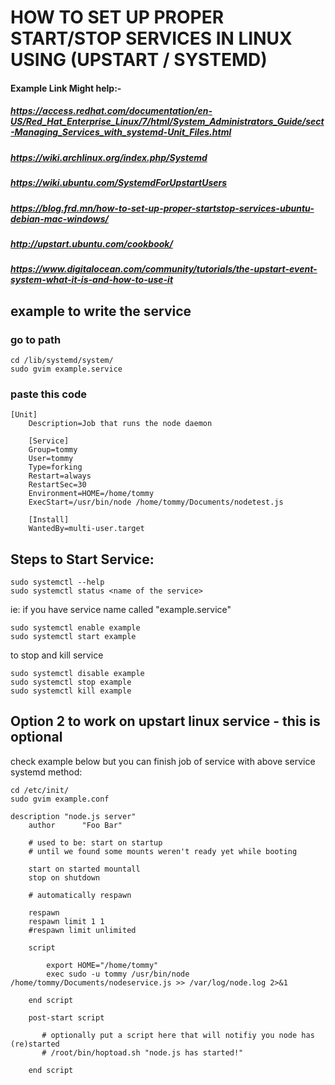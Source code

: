 # HOW TO SET UP PROPER START/STOP SERVICES IN LINUX USING (UPSTART / SYSTEMD)

#### Example Link Might help:-
##### https://access.redhat.com/documentation/en-US/Red_Hat_Enterprise_Linux/7/html/System_Administrators_Guide/sect-Managing_Services_with_systemd-Unit_Files.html
##### https://wiki.archlinux.org/index.php/Systemd
##### https://wiki.ubuntu.com/SystemdForUpstartUsers
##### https://blog.frd.mn/how-to-set-up-proper-startstop-services-ubuntu-debian-mac-windows/
##### http://upstart.ubuntu.com/cookbook/
##### https://www.digitalocean.com/community/tutorials/the-upstart-event-system-what-it-is-and-how-to-use-it

## example to write the service

### go to path 

	cd /lib/systemd/system/
	sudo gvim example.service
	 
### paste this code
	
	[Unit]
        Description=Job that runs the node daemon
        
        [Service]
        Group=tommy
        User=tommy
        Type=forking
        Restart=always
        RestartSec=30
        Environment=HOME=/home/tommy
        ExecStart=/usr/bin/node /home/tommy/Documents/nodetest.js
        
        [Install]
        WantedBy=multi-user.target

## Steps to Start Service:
	sudo systemctl --help
	sudo systemctl status <name of the service> 

ie: if you have service name called "example.service"

	sudo systemctl enable example
	sudo systemctl start example

to stop and kill service

	sudo systemctl disable example
	sudo systemctl stop example
	sudo systemctl kill example

## Option 2 to work on upstart linux service - this is optional

check example below but you can finish job of service with above service systemd method:

	cd /etc/init/
	sudo gvim example.conf
	
	description "node.js server"
        author      "Foo Bar"
        
        # used to be: start on startup
        # until we found some mounts weren't ready yet while booting
        
        start on started mountall
        stop on shutdown
        
        # automatically respawn
        
        respawn
        respawn limit 1 1
        #respawn limit unlimited
        
        script
            
            export HOME="/home/tommy"
            exec sudo -u tommy /usr/bin/node /home/tommy/Documents/nodeservice.js >> /var/log/node.log 2>&1
        
        end script
        
        post-start script
           
           # optionally put a script here that will notifiy you node has (re)started
           # /root/bin/hoptoad.sh "node.js has started!"
           
        end script




